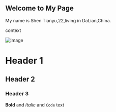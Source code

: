 ## Welcome to My Page

My name is Shen Tianyu,22,living in DaLian,China.

context

![image](http://wx2.sinaimg.cn/large/c31bb60bly1fpye2hdcefj21hc0tzqv5.jpg)


# Header 1
## Header 2
### Header 3


**Bold** and _Italic_ and `Code` text
